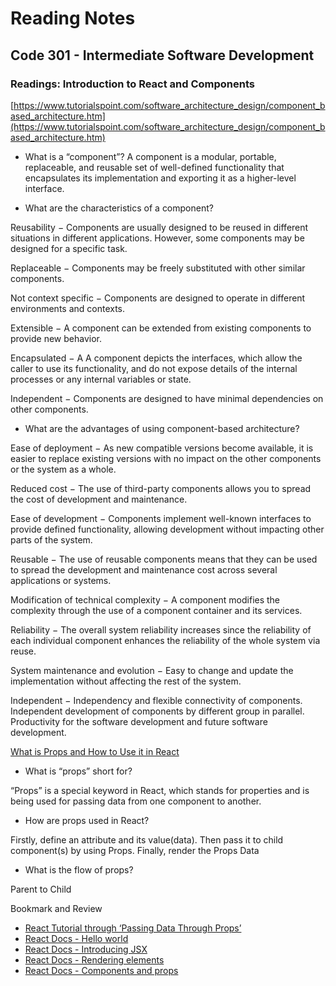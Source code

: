# Reading Notes


## Code 301 - Intermediate Software Development

### Readings: Introduction to React and Components

[https://www.tutorialspoint.com/software_architecture_design/component_based_architecture.htm](https://www.tutorialspoint.com/software_architecture_design/component_based_architecture.htm)

- What is a “component”?
A component is a modular, portable, replaceable, and reusable set of well-defined functionality that encapsulates its implementation and exporting it as a higher-level interface.

- What are the characteristics of a component?

Reusability − Components are usually designed to be reused in different situations in different applications. However, some components may be designed for a specific task.

Replaceable − Components may be freely substituted with other similar components.

Not context specific − Components are designed to operate in different environments and contexts.

Extensible − A component can be extended from existing components to provide new behavior.

Encapsulated − A A component depicts the interfaces, which allow the caller to use its functionality, and do not expose details of the internal processes or any internal variables or state.

Independent − Components are designed to have minimal dependencies on other components.


- What are the advantages of using component-based architecture?

Ease of deployment − As new compatible versions become available, it is easier to replace existing versions with no impact on the other components or the system as a whole.

Reduced cost − The use of third-party components allows you to spread the cost of development and maintenance.

Ease of development − Components implement well-known interfaces to provide defined functionality, allowing development without impacting other parts of the system.

Reusable − The use of reusable components means that they can be used to spread the development and maintenance cost across several applications or systems.

Modification of technical complexity − A component modifies the complexity through the use of a component container and its services.

Reliability − The overall system reliability increases since the reliability of each individual component enhances the reliability of the whole system via reuse.

System maintenance and evolution − Easy to change and update the implementation without affecting the rest of the system.

Independent − Independency and flexible connectivity of components. Independent development of components by different group in parallel. Productivity for the software development and future software development.

[What is Props and How to Use it in React](https://itnext.io/what-is-props-and-how-to-use-it-in-react-da307f500da0)

- What is “props” short for?

“Props” is a special keyword in React, which stands for properties and is being used for passing data from one component to another.

- How are props used in React?

Firstly, define an attribute and its value(data). Then pass it to child component(s) by using Props. Finally, render the Props Data

- What is the flow of props?

Parent to Child



Bookmark and Review

- [React Tutorial through ‘Passing Data Through Props’](https://reactjs.org/tutorial/tutorial.html)
- [React Docs - Hello world](https://reactjs.org/docs/hello-world.html)
- [React Docs - Introducing JSX](https://reactjs.org/docs/introducing-jsx.html)
- [React Docs - Rendering elements](https://reactjs.org/docs/rendering-elements.html)
- [React Docs - Components and props](https://reactjs.org/docs/components-and-props.html)






